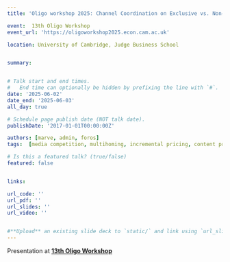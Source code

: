 ```yaml
---
title: 'Oligo workshop 2025: Channel Coordination on Exclusive vs. Non-Exclusive Content under Endogenous Consumer Homing'

event:  13th Oligo Workshop
event_url: 'https://oligoworkshop2025.econ.cam.ac.uk'

location: University of Cambridge, Judge Business School


summary: 


# Talk start and end times.
#   End time can optionally be hidden by prefixing the line with `#`.
date: '2025-06-02'
date_end: '2025-06-03'
all_day: true

# Schedule page publish date (NOT talk date).
publishDate: '2017-01-01T00:00:00Z'

authors: [marve, admin, foros]
tags:  [media competition, multihoming, incremental pricing, content provision]

# Is this a featured talk? (true/false)
featured: false


links:

url_code: ''
url_pdf: ''
url_slides: ''
url_video: ''


#**Upload** an existing slide deck to `static/` and link using `url_slides` parameter in the front matter of the talk file
---
```


Presentation at  **[13th Oligo Workshop](https://www.oligo-society.org/)**
